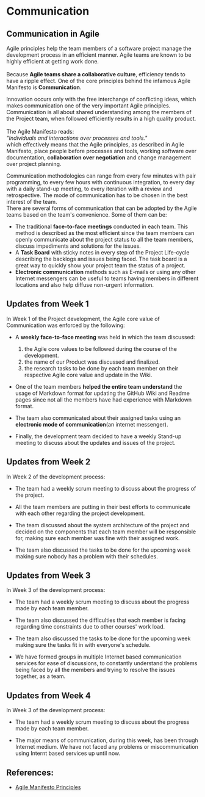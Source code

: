 # Communication

## Communication in Agile
Agile principles help the team members of a software project manage the development process in an efficient manner.
Agile teams are known to be highly efficient at getting work done. <br></br>Because **Agile teams share a collaborative culture**, efficiency tends to have a ripple effect. One of the core principles behind the infamous Agile Manifesto is **Communication**.


Innovation occurs only with the free interchange of conflicting ideas, which makes communication one of the very important Agile principles. Communication is all about shared understanding among the members of the Project team, when followed efficiently results in a high quality product.
<br></br>
The Agile Manifesto reads: 
<br/>_"Individuals and interactions over processes and tools."_<br/>
which effectively means that the Agile principles, as described in Agile Manifesto, place people before processes and tools, working software over documentation, **collaboration over negotiation** and change management over project planning.


Communication methodologies can range from every few minutes with pair programming, to every few hours with continuous integration, to every day with a daily stand-up meeting, to every iteration with a review and retrospective. The mode of communication has to be chosen in the best interest of the team.
<br>There are several forms of communication that can be adopted by the Agile teams based on the team's convenience. Some of them can be:
* The traditional **face-to-face meetings** conducted in each team. This method is described as the most efficient since the team members can openly communicate about the project status to all the team members, discuss impediments and solutions for the issues. 
* A **Task Board** with sticky notes in every step of the Project Life-cycle describing the backlogs and issues being faced. The task board is a great way to quickly show your project team the status of a project. 
* **Electronic communication** methods such as E-mails or using any other Internet messengers can be useful to teams having members in different locations and also help diffuse non-urgent information.


## Updates from Week 1
In Week 1 of the Project development, the Agile core value of Communication was enforced by the following:
* A **weekly face-to-face meeting** was held in which the team discussed: 
    <ol>
       <li>the Agile core values to be followed during the course of the development.</li>
       <li>the name of our Product was discussed and finalized.</li>
       <li>the research tasks to be done by each team member on their respective Agile core value and update in the Wiki.</li> 
       </ol>

* One of the team members **helped the entire team understand** the usage of Markdown format for updating the GitHub Wiki and Readme pages since not all the members have had experience with Markdown format.

* The team also communicated about their assigned tasks using an **electronic mode of communication**(an internet messenger).

* Finally, the development team decided to have a weekly Stand-up meeting to discuss about the updates and issues of the project.

## Updates from Week 2
In Week 2 of the development process:
* The team had a weekly scrum meeting to discuss about the progress of the project.

* All the team members are putting in their best efforts to communicate with each other regarding the project development.

* The team discussed about the system architecture of the project and decided on the components that each team member will be responsible for, making sure each member was fine with their assigned work.

* The team also discussed the tasks to be done for the upcoming week making sure nobody has a problem with their schedules.

## Updates from Week 3
In Week 3 of the development process:
* The team had a weekly scrum meeting to discuss about the progress made by each team member.

* The team also discussed the difficulties that each member is facing regarding time constraints due to other courses' work load.

* The team also discussed the tasks to be done for the upcoming week making sure the tasks fit in with everyone's schedule. 

* We have formed groups in multiple Internet based communication services for ease of discussions, to constantly understand the problems being faced by all the members and trying to resolve the issues together, as a team.

## Updates from Week 4
In Week 3 of the development process:
* The team had a weekly scrum meeting to discuss about the progress made by each team member.

* The major means of communication, during this week, has been through Internet medium. We have not faced any problems or miscommunication using Internt based services up until now.

## References:
* [Agile Manifesto Principles](http://agilemanifesto.org/principles.html)
